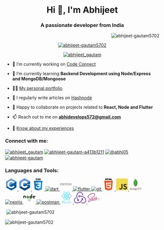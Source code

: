 <h1 align="center">Hi 👋, I'm Abhijeet</h1>
<h3 align="center">A passionate developer from India</h3>

<p align="right"> <img src="https://komarev.com/ghpvc/?username=abhijeet-gautam5702&label=Profile%20views&color=0e75b6&style=flat" alt="abhijeet-gautam5702" /> </p>

<p align="center"> <a href="https://github.com/ryo-ma/github-profile-trophy"><img src="https://github-profile-trophy.vercel.app/?username=abhijeet-gautam5702" alt="abhijeet-gautam5702" /></a> </p>

<p align="center"> <a href="https://twitter.com/abhijeet_gautam" target="blank"><img src="https://img.shields.io/twitter/follow/abhijeet_gautam?logo=twitter&style=for-the-badge" alt="abhijeet_gautam" /></a> </p>

- 🔭 I’m currently working on [Code Connect](https://github.com/Abhijeet-Gautam5702/code_connect_backend)

- 🌱 I’m currently learning **Backend Development using Node/Express and MongoDB/Mongoose**

- 👨‍💻 [My personal portfolio](https://abhijeetgautam.netlify.app/)

- 📝 I regularly write articles on [Hashnode](https://abhijeet05writes.hashnode.dev/)

- 💬 Happy to collaborate on projects related to **React, Node and Flutter**

- 📫 Reach out to me on **abhidevelops572@gmail.com**

- 📄 [Know about my experiences](https://drive.google.com/file/d/1yyw1Wx9QSUgRzMzp46dyRhCVL3lkvV0S/view?usp=sharing)

<h3 align="left">Connect with me:</h3>
<p align="left">
<a href="https://twitter.com/abhijeet_gautam" target="blank"><img align="center" src="https://raw.githubusercontent.com/rahuldkjain/github-profile-readme-generator/master/src/images/icons/Social/twitter.svg" alt="abhijeet_gautam" height="30" width="40" /></a>
<a href="https://linkedin.com/in/abhijeet-gautam-a413b1211" target="blank"><img align="center" src="https://raw.githubusercontent.com/rahuldkjain/github-profile-readme-generator/master/src/images/icons/Social/linked-in-alt.svg" alt="abhijeet-gautam-a413b1211" height="30" width="40" /></a>
<a href="https://hashnode.com/@abhi05" target="blank"><img align="center" src="https://raw.githubusercontent.com/rahuldkjain/github-profile-readme-generator/master/src/images/icons/Social/hashnode.svg" alt="@abhi05" height="30" width="40" /></a>
<a href="https://www.leetcode.com/abhijeet-gautam" target="blank"><img align="center" src="https://raw.githubusercontent.com/rahuldkjain/github-profile-readme-generator/master/src/images/icons/Social/leet-code.svg" alt="abhijeet-gautam" height="30" width="40" /></a>
</p>

<h3 align="left">Languages and Tools:</h3>
<p align="left"> <a href="https://www.cprogramming.com/" target="_blank" rel="noreferrer"> <img src="https://raw.githubusercontent.com/devicons/devicon/master/icons/c/c-original.svg" alt="c" width="40" height="40"/> </a> <a href="https://www.w3schools.com/cpp/" target="_blank" rel="noreferrer"> <img src="https://raw.githubusercontent.com/devicons/devicon/master/icons/cplusplus/cplusplus-original.svg" alt="cplusplus" width="40" height="40"/> </a> <a href="https://www.w3schools.com/css/" target="_blank" rel="noreferrer"> <img src="https://raw.githubusercontent.com/devicons/devicon/master/icons/css3/css3-original-wordmark.svg" alt="css3" width="40" height="40"/> </a> <a href="https://dart.dev" target="_blank" rel="noreferrer"> <img src="https://www.vectorlogo.zone/logos/dartlang/dartlang-icon.svg" alt="dart" width="40" height="40"/> </a> <a href="https://expressjs.com" target="_blank" rel="noreferrer"> <img src="https://raw.githubusercontent.com/devicons/devicon/master/icons/express/express-original-wordmark.svg" alt="express" width="40" height="40"/> </a> <a href="https://flutter.dev" target="_blank" rel="noreferrer"> <img src="https://www.vectorlogo.zone/logos/flutterio/flutterio-icon.svg" alt="flutter" width="40" height="40"/> </a> <a href="https://git-scm.com/" target="_blank" rel="noreferrer"> <img src="https://www.vectorlogo.zone/logos/git-scm/git-scm-icon.svg" alt="git" width="40" height="40"/> </a> <a href="https://www.w3.org/html/" target="_blank" rel="noreferrer"> <img src="https://raw.githubusercontent.com/devicons/devicon/master/icons/html5/html5-original-wordmark.svg" alt="html5" width="40" height="40"/> </a> <a href="https://developer.mozilla.org/en-US/docs/Web/JavaScript" target="_blank" rel="noreferrer"> <img src="https://raw.githubusercontent.com/devicons/devicon/master/icons/javascript/javascript-original.svg" alt="javascript" width="40" height="40"/> </a> <a href="https://www.mongodb.com/" target="_blank" rel="noreferrer"> <img src="https://raw.githubusercontent.com/devicons/devicon/master/icons/mongodb/mongodb-original-wordmark.svg" alt="mongodb" width="40" height="40"/> </a> <a href="https://nextjs.org/" target="_blank" rel="noreferrer"> <img src="https://cdn.worldvectorlogo.com/logos/nextjs-2.svg" alt="nextjs" width="40" height="40"/> </a> <a href="https://nodejs.org" target="_blank" rel="noreferrer"> <img src="https://raw.githubusercontent.com/devicons/devicon/master/icons/nodejs/nodejs-original-wordmark.svg" alt="nodejs" width="40" height="40"/> </a> <a href="https://postman.com" target="_blank" rel="noreferrer"> <img src="https://www.vectorlogo.zone/logos/getpostman/getpostman-icon.svg" alt="postman" width="40" height="40"/> </a> <a href="https://reactjs.org/" target="_blank" rel="noreferrer"> <img src="https://raw.githubusercontent.com/devicons/devicon/master/icons/react/react-original-wordmark.svg" alt="react" width="40" height="40"/> </a> <a href="https://redux.js.org" target="_blank" rel="noreferrer"> <img src="https://raw.githubusercontent.com/devicons/devicon/master/icons/redux/redux-original.svg" alt="redux" width="40" height="40"/> </a> <a href="https://sass-lang.com" target="_blank" rel="noreferrer"> <img src="https://raw.githubusercontent.com/devicons/devicon/master/icons/sass/sass-original.svg" alt="sass" width="40" height="40"/> </a> </p>

<p>&nbsp;<img align="center" src="https://github-readme-stats.vercel.app/api?username=abhijeet-gautam5702&show_icons=true&locale=en" alt="abhijeet-gautam5702" /></p>

<p><img align="center" src="https://github-readme-streak-stats.herokuapp.com/?user=abhijeet-gautam5702&" alt="abhijeet-gautam5702" /></p>
